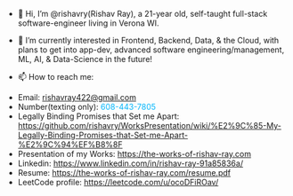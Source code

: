 - 👋 Hi, I’m @rishavry(Rishav Ray), a 21-year old, self-taught full-stack software-engineer living in Verona WI.

- 👀 I’m currently interested in Frontend, Backend, Data, & the Cloud, with plans to get into app-dev, advanced software engineering/management, ML, AI, & Data-Science in the future!
  
- 📫 How to reach me:
* Email: rishavray422@gmail.com
* Number(texting only): <span style="color:#03b6fc">608-443-7805</span>
* Legally Binding Promises that Set me Apart: https://github.com/rishavry/WorksPresentation/wiki/%E2%9C%85-My-Legally-Binding-Promises-that-Set-me-Apart-%E2%9C%94%EF%B8%8F
* Presentation of my Works: https://the-works-of-rishav-ray.com
* Linkedin: https://www.linkedin.com/in/rishav-ray-91a85836a/
* Resume: https://the-works-of-rishav-ray.com/resume.pdf
* LeetCode profile: https://leetcode.com/u/ocoDFiROav/
